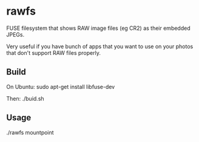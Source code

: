 rawfs
=====

FUSE filesystem that shows RAW image files (eg CR2) as their embedded JPEGs.

Very useful if you have bunch of apps that you want to use on your photos
that don't support RAW files properly.

Build
-----

On Ubuntu:
 sudo apt-get install libfuse-dev

Then:
 ./buid.sh

Usage
-----

 ./rawfs mountpoint

